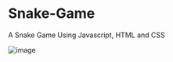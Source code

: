 # Snake-Game
A Snake Game Using Javascript, HTML and CSS

![image](https://user-images.githubusercontent.com/24025327/140614152-d41becee-64e6-4b6e-a794-db8bb113df43.png)
